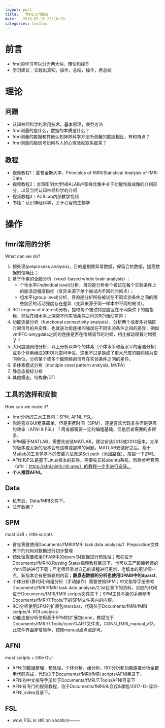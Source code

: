 ```yaml
---
layout: post
title:   fMRI入门建议
date:   2018-07-26 22:10:20
categories: toolbox
---
```


# 前言

* fmri的学习可以分为两大块，理论和操作
* 学习建议：实践出真知，操作，总结，操作，再总结

# 理论

## 问题

* 认知神经科学的常用技术，基本原理，典型方法
* fmri测量的是什么，数据的本质是什么？
* fmri测量的数据和其他认知神界科学方法所测量的数据相比，有和特点？
* fmri测量的脑信号如何与人的心理活动联系起来？

## 教程

* 视频教程1：霍普金斯大学，Principles of fMRI/Statistical Analysis of fMRI Data
* 视频教程2：台湾阳明大学NBALAB卢家峰合集中关于功能性脑成像的介绍部分，以及当代认知神经科学的介绍
* 视频教程3：ACRLab内部教学视频
* 书籍：认识神经科学，关于心智的生物学

# 操作

## fmri常用的分析

What can we do?

1. 预处理(preprocess analysis)，目的是剔除异常数据，保留合格数据，提高数据的信噪比；
2. 基于体素的全脑分析（voxel-based whole brain analysis）:
    * 个体水平(individual level)分析，目的是分析单个被试在每个实验条件上的脑活动强度指标（变异来源于单个被试内不同的时间点）；
    * 组水平(group level)分析，目的是分析所有被试在不同实验条件之间的哪些脑区的活动强度存在差异（变异来源于同一样本中不同的被试）。
3. ROI (region of interest)分析，提取每个被试特定脑区在不同条件下的脑指标，然后在组水平上探究不同实验条件之间的ROI活动差异；
4. 功能连接分析（functional connectivity analysis），分析两个或者多对脑区时间信号的共変性，也就是功能连接的强度在不同实验条件之间的差异，例如vmPFC-amygdala之间的连接是否在情绪调节的时候，相比被动观看时增强了？
5. 大尺度脑网络分析，以上分析以单个的体素（个体水平和组水平的全脑分析）或多个体素组成的ROI为空间单位，这里不过是换成了更大尺度的脑网络为空间单位，分析某个或多个脑网络的信号在实验条件之间的差异。
6. 多体素模式分析（multiple voxel pattern analysis, MVPA）
7. 静息态指标分析
8. 其他模态，结构像/DTI

## 工具的选择和安装

How can we make it?

* fmri分析的三大工具包：SPM, AFNI, FSL。
* 你是喜欢GUI粗暴简单，但是更费时间（SPM），还是喜欢代码复杂但是更高的效率（AFNI & FSL）？两者都需要一定的编程基础，但是后者需要的多得多。
* SPM基于MATLAB，需要先安装MATLAB，建议安装2013或2014版本，太早的版本或太新的版本会有这样或那样的问题。MATLAB安装好之后，基于Matlab的工具包基本的安装方法就是Set path（添加路径）。度娘一下即可。
* AFNI和FSL是基于Linux版本的软件。需要先安装ubuntu系统，然后参考官网（afni：https://afni.nimh.nih.gov/）的教程一步步进行安装。
* **个人推荐AFNI。**


## Data

* 私有云，Data/fMRI文件下。
* 公开数据？

## SPM

most GUI + little scripts

* 首先需要使用Documents/fMRI/fMRI task data analysis/1. Preparation文件夹下的代码对数据进行初步整理
* 预处理需要使用DPABI中的dparsf对数据进行预处理；教程位于Documents/fMRI/8.Resting State/视频教程目录下，也可以去严超赣老师的rfmri网站进行下载；严老师经常对自己的课程进行更新，老版本的更详细一点，新版本会有更新颖的内容；**静息态数据的分析也使用DPABI中的dparsf**。
* 个体分析(靠代码)和组分析（手动操作）需要使用SPM；中文指导手册参考Documents/fMRI/fMRI task data analysis/2.1st目录下的资料，对应的代码位于Documents/fMRI/fMRI scripts文件夹下；SPM工具本身的手册参考Documents/fMRI/7.Tools/下的SPM文件夹内的内容。
* ROI分析使用SPM的扩展包marsbar，代码位于Documents/fMRI/fMRI scripts/4. ROI analysis
* 功能连接分析使用基于SPM的扩展包conn。教程位于Documents/fMRI/7.Tools/conn%ART文件夹，CONN_fMRI_manual_v17。此软件界面非常简单，按照manual点点点即可。

## AFNI

most scripts + little GUI

* AFNI的数据整理，预处理，个体分析，组分析，ROI分析和功能连接分析全部用代码完成，代码位于Documents/fMRI/fMRI scripts/AFNI目录下。
* AFNI的中文指导手册位于Documents/fMRI/7.Tools/AFNI目录下
* AFNI有专门的视频教程，位于Documents/fMRI/9.会议&课程/2017-12-深圳-AFNI_video目录下。

## FSL

* wow, FSL is still on vacation~~~~
